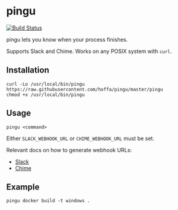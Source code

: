 # pingu

[![Build Status](https://travis-ci.org/hoffa/pingu.svg?branch=master)](https://travis-ci.org/hoffa/pingu)

pingu lets you know when your process finishes.

Supports Slack and Chime. Works on any POSIX system with `curl`.


## Installation

```shell
curl -Lo /usr/local/bin/pingu https://raw.githubusercontent.com/hoffa/pingu/master/pingu
chmod +x /usr/local/bin/pingu
```

## Usage

```shell
pingu <command>
```

Either `SLACK_WEBHOOK_URL` or `CHIME_WEBHOOK_URL` must be set.

Relevant docs on how to generate webhook URLs:
- [Slack](https://api.slack.com/incoming-webhooks)
- [Chime](https://docs.aws.amazon.com/chime/latest/ug/webhooks.html)

## Example

```shell
pingu docker build -t windows .
```

